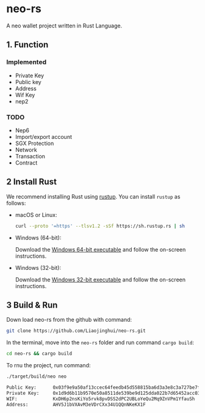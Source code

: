 # neo-rs
A neo wallet project written in Rust Language.

## 1. Function

### Implemented
- Private Key
- Public key
- Address
- Wif Key
- nep2

### TODO
- Nep6
- Import/export account
- SGX Protection
- Network
- Transaction
- Contract


## 2 Install Rust

We recommend installing Rust using [rustup](https://www.rustup.rs/). You can install `rustup` as follows:

- macOS or Linux:
  ```bash
  curl --proto '=https' --tlsv1.2 -sSf https://sh.rustup.rs | sh
  ```

- Windows (64-bit):  
  
  Download the [Windows 64-bit executable](https://win.rustup.rs/x86_64) and follow the on-screen instructions.

- Windows (32-bit):  
  
  Download the [Windows 32-bit executable](https://win.rustup.rs/i686) and follow the on-screen instructions.


## 3 Build & Run

Down load neo-rs from the github with command:

```bash
git clone https://github.com/Liaojinghui/neo-rs.git
```

In the terminal, move into the  `neo-rs` folder and run command  `cargo build`:

```bash
cd neo-rs && cargo build
```

To rnu the project, run command:

```bash
./target/build/neo neo
```

```bash
Public Key:      0x03f9e9a50af13ccec64feedb45d558815ba6d3a3e8c3a727be7f97bb9eeca80f52
Private Key:     0x1d9d6b11b9570e50a8511de539be9d125dda022b7d65452acc03de3aa3e87d6c
WIF:             KxDH6p2nsKiYo5rvk8pvDSS2dPC2UBLoYeQu2Mq9ZnVPm1YfauSh
Address:         AHV5J1bVXAvM3eVDrCXx34U1QQnNKeKX1F
```

